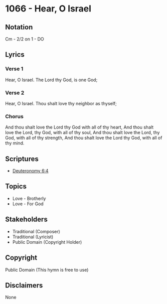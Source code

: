 # 1066 - Hear, O Israel

## Notation

Cm - 2/2 on 1 - DO

## Lyrics

### Verse 1

Hear, O Israel. The Lord thy God, is one God;

### Verse 2

Hear, O Israel. Thou shalt love thy neighbor as thyself;

### Chorus

And thou shalt love the Lord thy God with all of thy heart, And thou shalt love the Lord, thy God, with all of thy soul, And thou shalt love the Lord, thy God, with all of thy strength, And thou shalt love the Lord thy God, with all of thy mind.


## Scriptures

- [Deuteronomy 6:4](https://www.biblegateway.com/passage/?search=Deuteronomy%206%3A4)

## Topics

- Love - Brotherly
- Love - For God

## Stakeholders

- Traditional (Composer)
- Traditional (Lyricist)
- Public Domain (Copyright Holder)

## Copyright

Public Domain
(This hymn is free to use)

## Disclaimers

None

